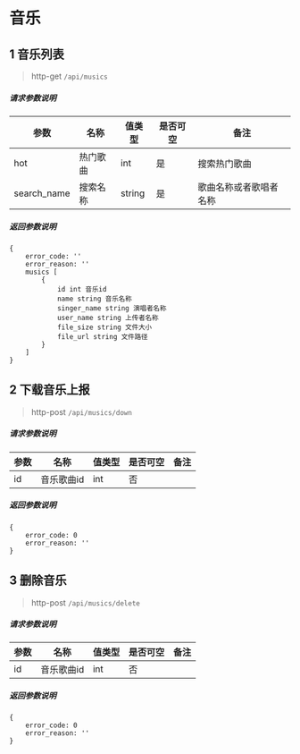 # 音乐

## 1 音乐列表

> http-get ```/api/musics```

##### 请求参数说明
|参数|名称|值类型|是否可空|备注|
|---|---|---|---|---|
|hot|热门歌曲|int|是|搜索热门歌曲|
|search_name|搜索名称|string|是|歌曲名称或者歌唱者名称

##### 返回参数说明
````
{ 
    error_code: ''
    error_reason: ''
    musics [
        {
            id int 音乐id
            name string 音乐名称
            singer_name string 演唱者名称
            user_name string 上传者名称
            file_size string 文件大小
            file_url string 文件路径
        }
    ]
} 
````

## 2 下载音乐上报

> http-post ```/api/musics/down```

##### 请求参数说明
|参数|名称|值类型|是否可空|备注|
|---|---|---|---|---|
|id|音乐歌曲id|int|否|||

##### 返回参数说明
````
{ 
    error_code: 0
    error_reason: ''
} 
````

## 3 删除音乐

> http-post ```/api/musics/delete```

##### 请求参数说明
|参数|名称|值类型|是否可空|备注|
|---|---|---|---|---|
|id|音乐歌曲id|int|否|||

##### 返回参数说明
````
{ 
    error_code: 0
    error_reason: ''
} 
````